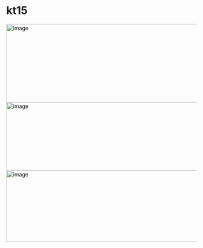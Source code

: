 # kt15
<img width="586" height="206" alt="image" src="https://github.com/user-attachments/assets/a3dd7754-3d28-45b1-8cfd-78dec7a32765" />
<img width="561" height="180" alt="image" src="https://github.com/user-attachments/assets/a3b83905-3f06-42df-b315-9763134f5470" />
<img width="675" height="189" alt="image" src="https://github.com/user-attachments/assets/658163d2-99d2-4df9-a5af-8ffe2e2e08a3" />

